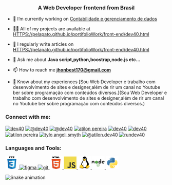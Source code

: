 <h3 align="center">A Web Developer frontend from Brasil</h3>

- 🔭 I’m currently working on [Contabilidade e gerenciamento de dados](HTTPS://instagram.com/@atilon.dev40)

- 👨‍💻 All of my projects are available at [HTTPS://pelapato.github.io/portifolioWork/front-end/dev40.html](HTTPS://pelapato.github.io/portifolioWork/front-end/dev40.html)

- 📝 I regularly write articles on [HTTPS://pelapato.github.io/portifolioWork/front-end/dev40.html](HTTPS://pelapato.github.io/portifolioWork/front-end/dev40.html)

- 💬 Ask me about **Java script,python,boostrap,node.js etc...**

- 📫 How to reach me **jhonbest170@gmail.com**

- 📄 Know about my experiences [Sou Web Developer e trabalho com desenvolvimento de sites e designer,além de rir um canal no Youtube ber sobre programação com conteúdos diversos.](Sou Web Developer e trabalho com desenvolvimento de sites e designer,além de rir um canal no Youtube ber sobre programação com conteúdos diversos.)

<h3 align="left">Connect with me:</h3>
<p align="left">
<a href="https://codepen.io/dev40" target="blank"><img align="center" src="https://raw.githubusercontent.com/rahuldkjain/github-profile-readme-generator/master/src/images/icons/Social/codepen.svg" alt="dev40" height="30" width="40" /></a>
<a href="https://dev.to/@dev40" target="blank"><img align="center" src="https://raw.githubusercontent.com/rahuldkjain/github-profile-readme-generator/master/src/images/icons/Social/devto.svg" alt="@dev40" height="30" width="40" /></a>
<a href="https://twitter.com/@dev40" target="blank"><img align="center" src="https://raw.githubusercontent.com/rahuldkjain/github-profile-readme-generator/master/src/images/icons/Social/twitter.svg" alt="@dev40" height="30" width="40" /></a>
<a href="https://linkedin.com/in/atilon pereira" target="blank"><img align="center" src="https://raw.githubusercontent.com/rahuldkjain/github-profile-readme-generator/master/src/images/icons/Social/linked-in-alt.svg" alt="atilon pereira" height="30" width="40" /></a>
<a href="https://stackoverflow.com/users/dev40" target="blank"><img align="center" src="https://raw.githubusercontent.com/rahuldkjain/github-profile-readme-generator/master/src/images/icons/Social/stack-overflow.svg" alt="dev40" height="30" width="40" /></a>
<a href="https://codesandbox.com/dev40" target="blank"><img align="center" src="https://raw.githubusercontent.com/rahuldkjain/github-profile-readme-generator/master/src/images/icons/Social/codesandbox.svg" alt="dev40" height="30" width="40" /></a>
<a href="https://kaggle.com/atilon pereira" target="blank"><img align="center" src="https://raw.githubusercontent.com/rahuldkjain/github-profile-readme-generator/master/src/images/icons/Social/kaggle.svg" alt="atilon pereira" height="30" width="40" /></a>
<a href="https://fb.com/tylo angeli smyth" target="blank"><img align="center" src="https://raw.githubusercontent.com/rahuldkjain/github-profile-readme-generator/master/src/images/icons/Social/facebook.svg" alt="tylo angeli smyth" height="30" width="40" /></a>
<a href="https://instagram.com/@atilon.dev40" target="blank"><img align="center" src="https://raw.githubusercontent.com/rahuldkjain/github-profile-readme-generator/master/src/images/icons/Social/instagram.svg" alt="@atilon.dev40" height="30" width="40" /></a>
<a href="https://www.youtube.com/c/rundev40" target="blank"><img align="center" src="https://raw.githubusercontent.com/rahuldkjain/github-profile-readme-generator/master/src/images/icons/Social/youtube.svg" alt="rundev40" height="30" width="40" /></a>
</p>

<h3 align="left">Languages and Tools:</h3>
<p align="left"> <a href="https://www.w3schools.com/css/" target="_blank" rel="noreferrer"> <img src="https://raw.githubusercontent.com/devicons/devicon/master/icons/css3/css3-original-wordmark.svg" alt="css3" width="40" height="40"/> </a> <a href="https://www.figma.com/" target="_blank" rel="noreferrer"> <img src="https://www.vectorlogo.zone/logos/figma/figma-icon.svg" alt="figma" width="40" height="40"/> </a> <a href="https://git-scm.com/" target="_blank" rel="noreferrer"> <img src="https://www.vectorlogo.zone/logos/git-scm/git-scm-icon.svg" alt="git" width="40" height="40"/> </a> <a href="https://www.w3.org/html/" target="_blank" rel="noreferrer"> <img src="https://raw.githubusercontent.com/devicons/devicon/master/icons/html5/html5-original-wordmark.svg" alt="html5" width="40" height="40"/> </a> <a href="https://developer.mozilla.org/en-US/docs/Web/JavaScript" target="_blank" rel="noreferrer"> <img src="https://raw.githubusercontent.com/devicons/devicon/master/icons/javascript/javascript-original.svg" alt="javascript" width="40" height="40"/> </a> <a href="https://www.linux.org/" target="_blank" rel="noreferrer"> <img src="https://raw.githubusercontent.com/devicons/devicon/master/icons/linux/linux-original.svg" alt="linux" width="40" height="40"/> </a> <a href="https://nodejs.org" target="_blank" rel="noreferrer"> <img src="https://raw.githubusercontent.com/devicons/devicon/master/icons/nodejs/nodejs-original-wordmark.svg" alt="nodejs" width="40" height="40"/> </a> <a href="https://www.python.org" target="_blank" rel="noreferrer"> <img src="https://raw.githubusercontent.com/devicons/devicon/master/icons/python/python-original.svg" alt="python" width="40" height="40"/> </a> </p>


![Snake animation](https://github.com/LuigiGF/LuigiGF/blob/output/github-contribution-grid-snake.svg)
